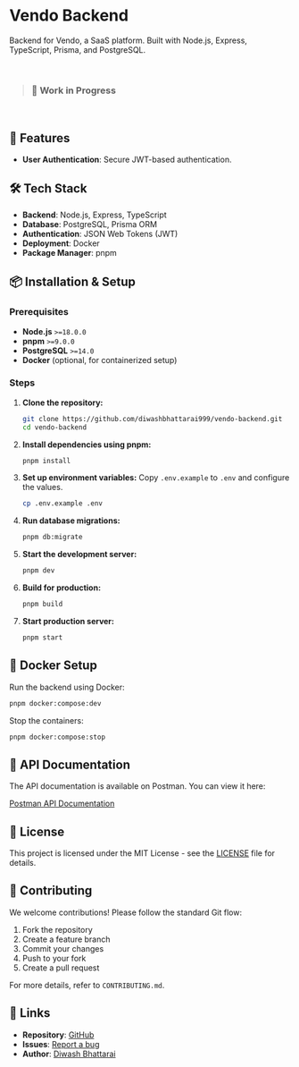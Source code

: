 # Vendo Backend

Backend for Vendo, a SaaS platform. Built with Node.js, Express, TypeScript, Prisma, and PostgreSQL.

<br />

> ### 🚧 Work in Progress

<br />

## 🚀 Features

- **User Authentication**: Secure JWT-based authentication.

## 🛠 Tech Stack

- **Backend**: Node.js, Express, TypeScript
- **Database**: PostgreSQL, Prisma ORM
- **Authentication**: JSON Web Tokens (JWT)
- **Deployment**: Docker
- **Package Manager**: pnpm

## 📦 Installation & Setup

### Prerequisites

- **Node.js** `>=18.0.0`
- **pnpm** `>=9.0.0`
- **PostgreSQL** `>=14.0`
- **Docker** (optional, for containerized setup)

### Steps

1. **Clone the repository:**

   ```sh
   git clone https://github.com/diwashbhattarai999/vendo-backend.git
   cd vendo-backend
   ```

2. **Install dependencies using pnpm:**

   ```sh
   pnpm install
   ```

3. **Set up environment variables:**
   Copy `.env.example` to `.env` and configure the values.

   ```sh
   cp .env.example .env
   ```

4. **Run database migrations:**

   ```sh
   pnpm db:migrate
   ```

5. **Start the development server:**

   ```sh
   pnpm dev
   ```

6. **Build for production:**

   ```sh
   pnpm build
   ```

7. **Start production server:**
   ```sh
   pnpm start
   ```

## 🐳 Docker Setup

Run the backend using Docker:

```sh
pnpm docker:compose:dev
```

Stop the containers:

```sh
pnpm docker:compose:stop
```

## 📄 API Documentation

The API documentation is available on Postman. You can view it here:

[Postman API Documentation](https://documenter.getpostman.com/view/43388572/2sB2cRDjX4)


## 📜 License

This project is licensed under the MIT License - see the [LICENSE](LICENSE) file for details.

## 🤝 Contributing

We welcome contributions! Please follow the standard Git flow:

1. Fork the repository
2. Create a feature branch
3. Commit your changes
4. Push to your fork
5. Create a pull request

For more details, refer to `CONTRIBUTING.md`.

## 🔗 Links

- **Repository**: [GitHub](https://github.com/diwashbhattarai999/vendo-backend)
- **Issues**: [Report a bug](https://github.com/diwashbhattarai999/vendo-backend/issues)
- **Author**: [Diwash Bhattarai](https://diwashb.me)
